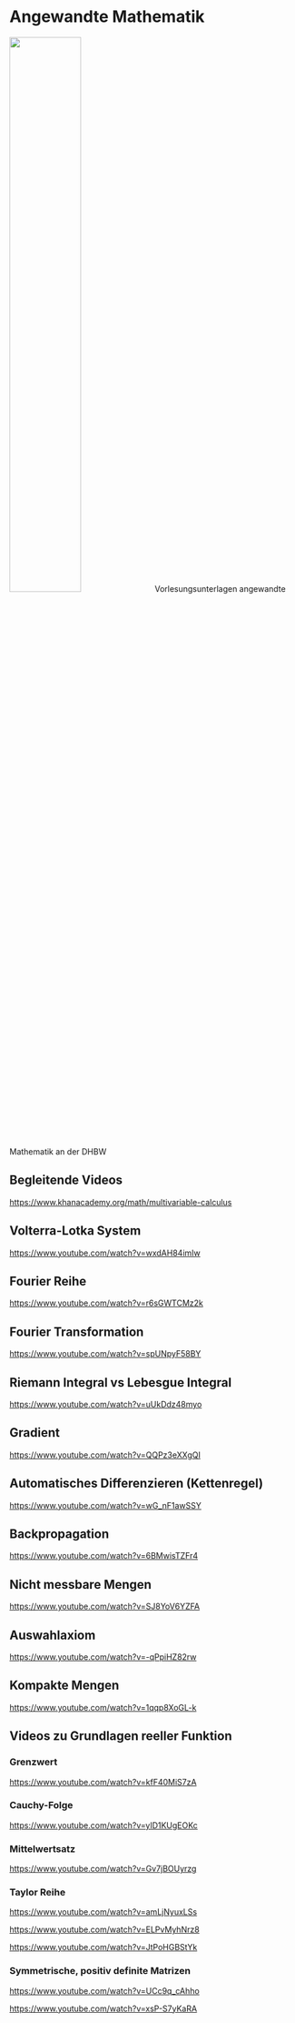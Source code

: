 # Angewandte Mathematik
<img src="https://raw.githubusercontent.com/studio-fluffy/angewandte_mathematik/main/Skript/images/cover.png" width=50% >
Vorlesungsunterlagen angewandte Mathematik an der DHBW

## Begleitende Videos
https://www.khanacademy.org/math/multivariable-calculus

## Volterra-Lotka System
https://www.youtube.com/watch?v=wxdAH84imIw

## Fourier Reihe
https://www.youtube.com/watch?v=r6sGWTCMz2k

## Fourier Transformation
https://www.youtube.com/watch?v=spUNpyF58BY

## Riemann Integral vs Lebesgue Integral
https://www.youtube.com/watch?v=uUkDdz48myo

## Gradient
https://www.youtube.com/watch?v=QQPz3eXXgQI

## Automatisches Differenzieren (Kettenregel)
https://www.youtube.com/watch?v=wG_nF1awSSY

## Backpropagation
https://www.youtube.com/watch?v=6BMwisTZFr4

## Nicht messbare Mengen
https://www.youtube.com/watch?v=SJ8YoV6YZFA
## Auswahlaxiom
https://www.youtube.com/watch?v=-qPpiHZ82rw

## Kompakte Mengen
https://www.youtube.com/watch?v=1qqp8XoGL-k

## Videos zu Grundlagen reeller Funktion

### Grenzwert
https://www.youtube.com/watch?v=kfF40MiS7zA
### Cauchy-Folge
https://www.youtube.com/watch?v=yID1KUgEOKc

### Mittelwertsatz
https://www.youtube.com/watch?v=Gv7jBOUyrzg

### Taylor Reihe
https://www.youtube.com/watch?v=amLjNyuxLSs

https://www.youtube.com/watch?v=ELPvMyhNrz8

https://www.youtube.com/watch?v=JtPoHGBStYk

### Symmetrische, positiv definite Matrizen
https://www.youtube.com/watch?v=UCc9q_cAhho

https://www.youtube.com/watch?v=xsP-S7yKaRA


